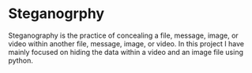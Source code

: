 # Steganogrphy
Steganography is the practice of concealing a file, message, image, or video within another file, message, image, or video. In this project I have mainly focused on hiding the data within a video and an image file using python.
